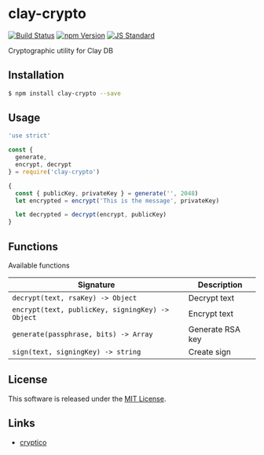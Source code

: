 clay-crypto
==========

<!---
This file is generated by ape-tmpl. Do not update manually.
--->

<!-- Badge Start -->
<a name="badges"></a>

[![Build Status][bd_travis_com_shield_url]][bd_travis_com_url]
[![npm Version][bd_npm_shield_url]][bd_npm_url]
[![JS Standard][bd_standard_shield_url]][bd_standard_url]

[bd_repo_url]: https://github.com/realglobe-Inc/clay-crypto
[bd_travis_url]: http://travis-ci.org/realglobe-Inc/clay-crypto
[bd_travis_shield_url]: http://img.shields.io/travis/realglobe-Inc/clay-crypto.svg?style=flat
[bd_travis_com_url]: http://travis-ci.com/realglobe-Inc/clay-crypto
[bd_travis_com_shield_url]: https://api.travis-ci.com/realglobe-Inc/clay-crypto.svg?token=aeFzCpBZebyaRijpCFmm
[bd_license_url]: https://github.com/realglobe-Inc/clay-crypto/blob/master/LICENSE
[bd_codeclimate_url]: http://codeclimate.com/github/realglobe-Inc/clay-crypto
[bd_codeclimate_shield_url]: http://img.shields.io/codeclimate/github/realglobe-Inc/clay-crypto.svg?style=flat
[bd_codeclimate_coverage_shield_url]: http://img.shields.io/codeclimate/coverage/github/realglobe-Inc/clay-crypto.svg?style=flat
[bd_gemnasium_url]: https://gemnasium.com/realglobe-Inc/clay-crypto
[bd_gemnasium_shield_url]: https://gemnasium.com/realglobe-Inc/clay-crypto.svg
[bd_npm_url]: http://www.npmjs.org/package/clay-crypto
[bd_npm_shield_url]: http://img.shields.io/npm/v/clay-crypto.svg?style=flat
[bd_standard_url]: http://standardjs.com/
[bd_standard_shield_url]: https://img.shields.io/badge/code%20style-standard-brightgreen.svg

<!-- Badge End -->


<!-- Description Start -->
<a name="description"></a>

Cryptographic utility for Clay DB

<!-- Description End -->


<!-- Overview Start -->
<a name="overview"></a>



<!-- Overview End -->


<!-- Sections Start -->
<a name="sections"></a>

<!-- Section from "doc/guides/01.Installation.md.hbs" Start -->

<a name="section-doc-guides-01-installation-md"></a>

Installation
-----

```bash
$ npm install clay-crypto --save
```


<!-- Section from "doc/guides/01.Installation.md.hbs" End -->

<!-- Section from "doc/guides/02.Usage.md.hbs" Start -->

<a name="section-doc-guides-02-usage-md"></a>

Usage
---------

```javascript
'use strict'

const {
  generate,
  encrypt, decrypt
} = require('clay-crypto')

{
  const { publicKey, privateKey } = generate('', 2048)
  let encrypted = encrypt('This is the message', privateKey)

  let decrypted = decrypt(encrypt, publicKey)
}

```


<!-- Section from "doc/guides/02.Usage.md.hbs" End -->

<!-- Section from "doc/guides/03.Functions.md.hbs" Start -->

<a name="section-doc-guides-03-functions-md"></a>

Functions
---------

Available functions

| Signature | Description |
| ---- | ----------- |
| `decrypt(text, rsaKey) -> Object` | Decrypt text |
| `encrypt(text, publicKey, signingKey) -> Object` | Encrypt text |
| `generate(passphrase, bits) -> Array` | Generate RSA key |
| `sign(text, signingKey) -> string` | Create sign |


<!-- Section from "doc/guides/03.Functions.md.hbs" End -->


<!-- Sections Start -->


<!-- LICENSE Start -->
<a name="license"></a>

License
-------
This software is released under the [MIT License](https://github.com/realglobe-Inc/clay-crypto/blob/master/LICENSE).

<!-- LICENSE End -->


<!-- Links Start -->
<a name="links"></a>

Links
------

+ [cryptico][cryptico_url]

[cryptico_url]: https://github.com/wwwtyro/cryptico

<!-- Links End -->
